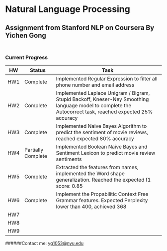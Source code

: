 # Natural Language Processing
## Assignment from Stanford NLP on Coursera By Yichen Gong<br /><br />

### Current Progress

HW  | Status | Task
--- | -------- | ------------
HW1 | Complete | Implemented Regular Expression to filter all phone number and email address
HW2 | Complete | Implemented Laplace Unigram / Bigram, Stupid Backoff, Kneser-Ney Smoothing language model to complete the Autocorrect task, reached expected 25% accuracy
HW3 | Complete | Implemented Naive Bayes Algorithm to predict the sentiment of movie reviews, reached expected 80% accuracy
HW4 | Partially Complete | Implemented Boolean Naive Bayes and Sentiment Lexicon to predict movie review sentiments
HW5 | Complete | Extracted the features from names, implemented the Word shape generalization. Reached the expected f1 score: 0.85<br />
HW6 | Complete | Implement the Propabilitic Context Free Grammar features. Expected Perplexity lower than 400, achieved 368 <br />
HW7 |  <br />
HW8 | <br />
HW9 | <br />




######Contact me: yg1053@nyu.edu